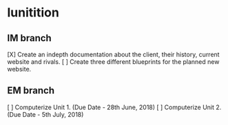 # lunitition

## IM branch

[X] Create an indepth documentation about the client, their history, current website and rivals.
[ ] Create three different blueprints for the planned new website.

## EM branch
[ ] Computerize Unit 1. (Due Date - 28th June, 2018)
[ ] Computerize Unit 2. (Due Date - 5th July, 2018)
